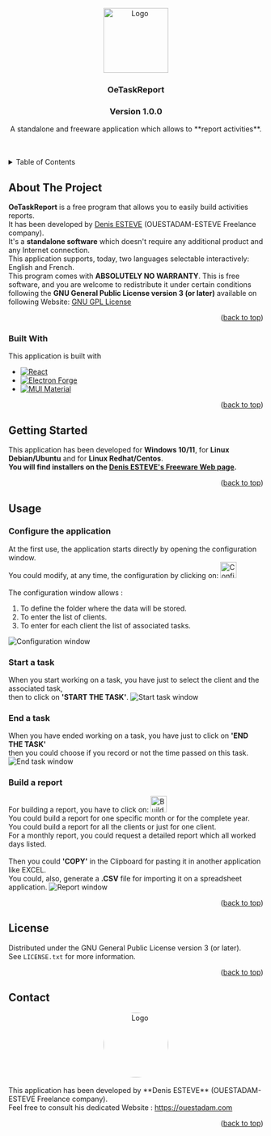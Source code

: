 <!--
  +-------------------------------------------------------------+
  ! This file is part of oeTaskReport and based on the          !
  ! README.md template available on Github:                     !
  ! https://github.com/othneildrew/Best-README-Template         !
  +-------------------------------------------------------------+
-->

<!-- PROJECT LOGO -->
<br />
<div align="center">
  <a href="https://github.com/Ouestadam/OeTaskReport">
    <img src="images/oeTaskReport.png" alt="Logo" width="128" height="128">
  </a>
  <h3>OeTaskReport</h3>
  <h3>Version 1.0.0</h3> 
  <p>
    A standalone and freeware application which allows to **report activities**.
  </p>
</div>
<br /><br />


<!-- TABLE OF CONTENTS -->
<details>
  <summary>Table of Contents</summary>
  <ol>
    <li>
      <a href="#about-the-project">About The Project</a>
      <ul>
        <li><a href="#built-with">Built With</a></li>
      </ul>
    </li>
    <li>
      <a href="#getting-started">Getting Started</a>
    </li>
    <li><a href="#usage">Usage</a></li>
    <li><a href="#license">License</a></li>
    <li><a href="#contact">Contact</a></li>
  </ol>
</details>


<!-- ABOUT THE PROJECT -->

## About The Project

**OeTaskReport** is a free program that allows you to easily build activities reports.
<br />
It has been developed by
<a href="https://ouestadam.com" target="_blank">Denis ESTEVE</a> (OUESTADAM-ESTEVE Freelance company).
<br/>
It's a **standalone software** which doesn't require any additional product and any Internet connection.
<br/>
This application supports, today, two languages selectable interactively: English and French.
<br/>
This program comes with **ABSOLUTELY NO WARRANTY**. This is free software, and you are welcome to redistribute it
under certain conditions following the **GNU General Public License version 3 (or later)** available on following Website:
<a href="https://www.gnu.org/licenses/" target="_blank">GNU GPL License</a>

<p align="right">(<a href="#readme-top">back to top</a>)</p>

### Built With

This application is built with

* [![React][React.js]][React-url]
* [![Electron Forge][Electron.js]][Electron-url]
* [![MUI Material][Mui.js]][Mui-url]

<p align="right">(<a href="#readme-top">back to top</a>)</p>


<!-- GETTING STARTED -->

## Getting Started

This application has been developed for **Windows 10/11**, for **Linux Debian/Ubuntu** and for **Linux Redhat/Centos**.
<br />
**You will find installers on the <a href="https://ouestadam.com/freeware" target="_blank">Denis ESTEVE's Freeware Web page</a>.**

<p align="right">(<a href="#readme-top">back to top</a>)</p>

<!-- USAGE EXAMPLES -->

## Usage
### Configure the application
At the first use, the application starts directly by opening the configuration window.
<br />
You could modify, at any time, the configuration by clicking on:
<img src="images/buttonParameters.png" alt="Configuration button" width="32" height="32"/>
<br /><br />
The configuration window allows :
<ol>
<li>To define the folder where the data will be stored.</li>
<li>To enter the list of clients.</li>
<li>To enter for each client the list of associated tasks.</li>
</ol>
<img src="images/screenParameters.png" alt="Configuration window"/>

### Start a task
When you start working on a task, you have just to select the client and the associated task,
<br />
then to click on **'START THE TASK'**.
<img src="images/screenStartTask.png" alt="Start task window"/>

### End a task
When you have ended working on a task, you have just to click on **'END THE TASK'**
<br />
then you could choose if you record or not the time passed on this task.
<img src="images/screenEndTask.png" alt="End task window"/>

### Build a report
For building a report, you have to click on:
<img src="images/buttonReport.png" alt="Build report button" width="32" height="32"/>
<br />
You could build a report for one specific month or for the complete year.
<br />
You could build a report for all the clients or just for one client.
<br />
For a monthly report, you could request a detailed report which all worked days listed.
<br /><br >
Then you could **'COPY'** in the Clipboard for pasting it in another application like EXCEL.
<br />
You could, also, generate a **.CSV** file for importing it on a spreadsheet application.
<img src="images/screenReport.png" alt="Report window"/>

<p align="right">(<a href="#readme-top">back to top</a>)</p>


<!-- LICENSE -->

## License

Distributed under the GNU General Public License version 3 (or later).
<br />
See `LICENSE.txt` for more information.

<p align="right">(<a href="#readme-top">back to top</a>)</p>



<!-- CONTACT -->

## Contact
<div align="center">
  <a href="https://ouestadam.com" target="_blank">
    <img src="images/Denis_Esteve_2024_256x256.png" alt="Logo" width="128" height="128" style="border-radius: 50%;">
  </a>
</div>
<br />
This application has been developed by **Denis ESTEVE** (OUESTADAM-ESTEVE Freelance company).
<br />
Feel free to consult his dedicated Website :
<a href="https://ouestadam.com" target="_blank">https://ouestadam.com</a>

<p align="right">(<a href="#readme-top">back to top</a>)</p>



<!-- MARKDOWN LINKS & IMAGES -->
<!-- https://www.markdownguide.org/basic-syntax/#reference-style-links -->

[React.js]: https://img.shields.io/badge/React-20232A?style=for-the-badge&logo=react&logoColor=61DAFB
[React-url]: https://reactjs.org/
[Electron.js]: https://img.shields.io/badge/Electron-2B2E3A?style=for-the-badge&logo=vuedotjs&logoColor=4FC08D
[Electron-url]: https://www.electronforge.io/
[Mui.js]: https://img.shields.io/badge/Material%20UI-007FFF?style=for-the-badge&logo=vuedotjs&logoColor=4FC08D
[Mui-url]: https://mui.com/material-ui/
